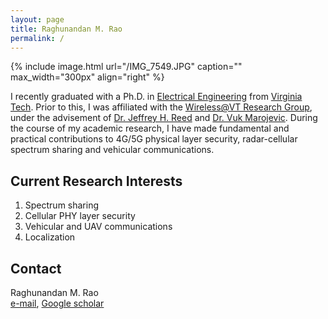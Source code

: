 ```yaml
---
layout: page
title: Raghunandan M. Rao
permalink: /
---
```


{% include image.html url="/IMG_7549.JPG" caption="" max_width="300px" align="right" %}

I recently graduated with a Ph.D. in [Electrical Engineering](https://ece.vt.edu/) from [Virginia Tech](https://vt.edu/). Prior to this, I was affiliated with the [Wireless@VT Research Group](https://wireless.vt.edu/), under the advisement of [Dr. Jeffrey H. Reed](https://reed.wireless.vt.edu/) and [Dr. Vuk Marojevic](https://sites.google.com/view/vuk-marojevic). During the course of my academic research, I have made fundamental and practical contributions to 4G/5G physical layer security, radar-cellular spectrum sharing and vehicular communications. 

## Current Research Interests
1. Spectrum sharing
2. Cellular PHY layer security
3. Vehicular and UAV communications
4. Localization

## Contact

Raghunandan M. Rao <br />
[e-mail](mailto:raghumr@vt.edu), [Google scholar](https://scholar.google.com/citations?user=yrj1MFQAAAAJ&hl=en)<br />
